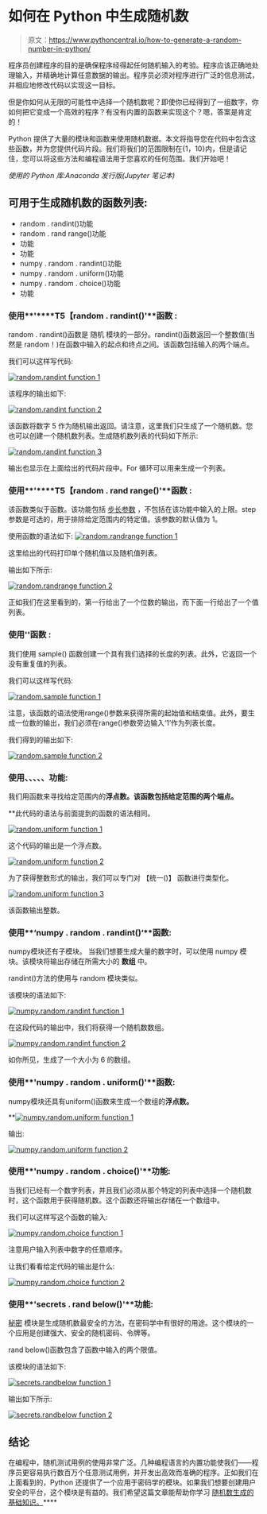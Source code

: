 # 如何在 Python 中生成随机数

> 原文：<https://www.pythoncentral.io/how-to-generate-a-random-number-in-python/>

程序员创建程序的目的是确保程序经得起任何随机输入的考验。程序应该正确地处理输入，并精确地计算任意数据的输出。程序员必须对程序进行广泛的信息测试，并相应地修改代码以实现这一目标。

但是你如何从无限的可能性中选择一个随机数呢？即使你已经得到了一组数字，你如何把它变成一个高效的程序？有没有内置的函数来实现这个？嗯，答案是肯定的！

Python 提供了大量的模块和函数来使用随机数据。本文将指导您在代码中包含这些函数，并为您提供代码片段。我们将我们的范围限制在{1，10}内，但是请记住，您可以将这些方法和编程语法用于您喜欢的任何范围。我们开始吧！

*使用的 Python 库:Anaconda 发行版(Jupyter 笔记本)*

## **可用于生成随机数的函数列表:**

*   random . randint()功能
*   random . rand range()功能
*   功能
*   功能
*   numpy . random . randint()功能
*   numpy . random . uniform()功能
*   numpy . random . choice()功能
*   功能

### **使用****'****T5【random . randint()'****函数** **:**

random . randint()函数是 随机 模块的一部分。randint()函数返回一个整数值(当然是 random！)在函数中输入的起点和终点之间。该函数包括输入的两个端点。

我们可以这样写代码:

[![random.randint function 1](img/b95c05bae93b1ea3c4774a9f11420cb0.png)](https://www.pythoncentral.io/wp-content/uploads/2017/02/image001.jpg)

该程序的输出如下:

[![random.randint function 2](img/b6ad2c60f58c3c53ea63b74a4c707d58.png)](https://www.pythoncentral.io/wp-content/uploads/2017/02/image002.jpg)

该函数将数字 5 作为随机输出返回。请注意，这里我们只生成了一个随机数。您也可以创建一个随机数列表。生成随机数列表的代码如下所示:

[![random.randint function 3](img/393a123eea3dbc46ec8d2b27697301da.png)](https://www.pythoncentral.io/wp-content/uploads/2017/02/image003.jpg)

输出也显示在上面给出的代码片段中。For 循环可以用来生成一个列表。

### **使用****'****T5【random . rand range()'****函数** **:**

该函数类似于函数。该功能包括 [步长参数](https://www.geeksforgeeks.org/randrange-in-python/) ，不包括在该功能中输入的上限。step 参数是可选的，用于排除给定范围内的特定值。该参数的默认值为 1。

使用函数的语法如下:
[![random.randrange function 1](img/f0cda64294411c5d8edec38f883ae307.png)](https://www.pythoncentral.io/wp-content/uploads/2017/02/image004.jpg)

这里给出的代码打印单个随机值以及随机值列表。

输出如下所示:

[![random.randrange function 2](img/b13298eb62be7189672b83c4ac5ef649.png)](https://www.pythoncentral.io/wp-content/uploads/2017/02/image005.jpg)

正如我们在这里看到的，第一行给出了一个位数的输出，而下面一行给出了一个值列表。

### **使用'**'**函数** :

我们使用 sample() 函数创建一个具有我们选择的长度的列表。此外，它返回一个没有重复值的列表。

我们可以这样写代码:

[![random.sample function 1](img/1fb5783c5df2fcb3e69ace4f24af48f7.png)](https://www.pythoncentral.io/wp-content/uploads/2017/02/image006.jpg)

注意，该函数的语法使用range()参数来获得所需的起始值和结束值。此外，要生成一位数的输出，我们必须在range()参数旁边输入‘1’作为列表长度。

我们得到的输出如下:

[![random.sample function 2](img/0621b06aa323e00133950501d08aaec5.png)](https://www.pythoncentral.io/wp-content/uploads/2017/02/image007.jpg)

### **使用**、**、、、**、**功能:**

我们用函数来寻找给定范围内的**浮点数。该函数包括给定范围的两个端点。**

 **此代码的语法与前面提到的函数的语法相同。

[![random.uniform function 1](img/4003c79bb276b3cc69cdcc9c94caefb7.png)](https://www.pythoncentral.io/wp-content/uploads/2017/02/image008.jpg)

这个代码的输出是一个浮点数。

[![random.uniform function 2](img/8ee02ee415cb64c5ec85d447434109db.png)](https://www.pythoncentral.io/wp-content/uploads/2017/02/image009.jpg)

为了获得整数形式的输出，我们可以专门对 【统一()】 函数进行类型化。

[![random.uniform function 3](img/aecca3d7c89d3a2ee7ef3fd9d5054943.png)](https://www.pythoncentral.io/wp-content/uploads/2017/02/image010.jpg)

该函数输出整数。

### **使用****‘numpy . random . randint()‘****函数:**

numpy模块还有子模块。 当我们想要生成大量的数字时，可以使用 numpy 模块。该模块将输出存储在所需大小的 **数组** 中。

randint()方法的使用与 random 模块类似。

该模块的语法如下:

[![numpy.random.randint function 1](img/8468bb29fea1268bbd4937467fb978b0.png)](https://www.pythoncentral.io/wp-content/uploads/2017/02/image011.jpg)

在这段代码的输出中，我们将获得一个随机数数组。

[![numpy.random.randint function 2](img/8c7da3a780425f6af66f77ccb1b3e607.png)](https://www.pythoncentral.io/wp-content/uploads/2017/02/image012.jpg)

如你所见，生成了一个大小为 6 的数组。

### **使用****'numpy . random . uniform()'****函数:**

numpy模块还具有uniform()函数来生成一个数组的**浮点数。**

 **[![numpy.random.uniform function 1](img/048bbb6a34af404ea073af26d90fd7a9.png)](https://www.pythoncentral.io/wp-content/uploads/2017/02/image013.jpg)

输出:

[![numpy.random.uniform function 2](img/93ab42127d2873977799070108729538.png)](https://www.pythoncentral.io/wp-content/uploads/2017/02/image014.jpg)

### **使用****'numpy . random . choice()'****功能:**

当我们已经有一个数字列表，并且我们必须从那个特定的列表中选择一个随机数时，这个函数用于获得随机数。这个函数还将输出存储在一个数组中。

我们可以这样写这个函数的输入:

[![numpy.random.choice function 1](img/efca36b80cc15f26422609eaf7ff867e.png)](https://www.pythoncentral.io/wp-content/uploads/2017/02/image015.jpg)

注意用户输入列表中数字的任意顺序。

让我们看看给定代码的输出是什么:

[![numpy.random.choice function 2](img/e8bb1d34000088e908370a32763dc0e4.png)](https://www.pythoncentral.io/wp-content/uploads/2017/02/image016.jpg)

### **使用****'secrets . rand below()'****功能:**

[秘密](https://www.geeksforgeeks.org/secrets-python-module-generate-secure-random-numbers/) 模块是生成随机数最安全的方法，在密码学中有很好的用途。这个模块的一个应用是创建强大、安全的随机密码、令牌等。

rand below()函数包含了函数中输入的两个限值。

该模块的语法如下:

[![secrets.randbelow function 1](img/91aade96a1709bf375a980b0aa0b5b9e.png)](https://www.pythoncentral.io/wp-content/uploads/2017/02/image017.jpg)

输出如下所示:

[![secrets.randbelow function 2](img/b7b1acfd60b677662a9834ed900858c7.png)](https://www.pythoncentral.io/wp-content/uploads/2017/02/image018.jpg)

## **结论**

在编程中，随机测试用例的使用非常广泛。几种编程语言的内置功能使我们——程序员更容易执行数百万个任意测试用例，并开发出高效而准确的程序。正如我们在上面看到的，Python 还提供了一个应用于密码学的模块。如果我们想要创建用户安全的平台，这个模块是有益的。我们希望这篇文章能帮助你学习 [随机数生成的基础知识。](https://www.pythoncentral.io/how-to-generate-a-random-number-in-python/)****